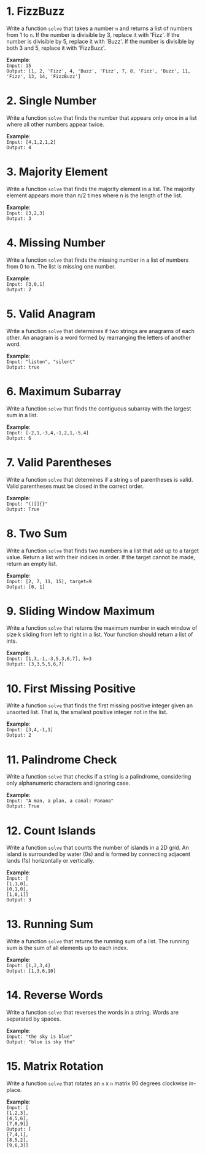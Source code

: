# 1. FizzBuzz
Write a function `solve` that takes a number `n` and returns a list of numbers from 1 to `n`. If the number is divisible by 3, replace it with 'Fizz'. If the number is divisible by 5, replace it with 'Buzz'. If the number is divisible by both 3 and 5, replace it with 'FizzBuzz'.

**Example**:\
`Input: 15`\
`Output: [1, 2, 'Fizz', 4, 'Buzz', 'Fizz', 7, 8, 'Fizz', 'Buzz', 11, 'Fizz', 13, 14, 'FizzBuzz']`
# 2. Single Number
Write a function `solve` that finds the number that appears only once in a list where all other numbers appear twice.

**Example**:\
`Input: [4,1,2,1,2]`\
`Output: 4 `
# 3. Majority Element
Write a function `solve` that finds the majority element in a list. The majority element appears more than n/2 times where n is the length of the list.

**Example**:\
`Input: [3,2,3]`\
`Output: 3 `
# 4. Missing Number
Write a function `solve` that finds the missing number in a list of numbers from 0 to n. The list is missing one number.

**Example**:\
`Input: [3,0,1]`\
`Output: 2 `
# 5. Valid Anagram
Write a function `solve` that determines if two strings are anagrams of each other. An anagram is a word formed by rearranging the letters of another word.

**Example**:\
`Input: "listen", "silent"`\
`Output: true `
# 6. Maximum Subarray
Write a function `solve` that finds the contiguous subarray with the largest sum in a list.

**Example**:\
`Input: [-2,1,-3,4,-1,2,1,-5,4]`\
`Output: 6 `
# 7. Valid Parentheses
Write a function `solve` that determines if a string `s` of parentheses is valid. Valid parentheses must be closed in the correct order.

**Example**:\
`Input: "()[]{}"`\
`Output: True `
# 8. Two Sum
Write a function `solve` that finds two numbers in a list that add up to a target value. Return a list with their indices in order. If the target cannot be made, return an empty list.

**Example**:\
`Input: [2, 7, 11, 15], target=9`\
`Output: [0, 1] `
# 9. Sliding Window Maximum
Write a function `solve` that returns the maximum number in each window of size k sliding from left to right in a list. Your function should return a list of ints.

**Example**:\
`Input: [1,3,-1,-3,5,3,6,7], k=3`\
`Output: [3,3,5,5,6,7] `
# 10. First Missing Positive
Write a function `solve` that finds the first missing positive integer given an unsorted list. That is, the smallest positive integer not in the list.

**Example**:\
`Input: [3,4,-1,1]`\
`Output: 2 `
# 11. Palindrome Check
Write a function `solve` that checks if a string is a palindrome, considering only alphanumeric characters and ignoring case.

**Example**:\
`Input: "A man, a plan, a canal: Panama"`\
`Output: True `
# 12. Count Islands
Write a function `solve` that counts the number of islands in a 2D grid. An island is surrounded by water (0s) and is formed by connecting adjacent lands (1s) horizontally or vertically.

**Example**:\
`Input: [`\
`[1,1,0],`\
`[0,1,0],`\
`[1,0,1]]`\
`Output: 3 `
# 13. Running Sum
Write a function `solve` that returns the running sum of a list. The running sum is the sum of all elements up to each index.

**Example**:\
`Input: [1,2,3,4]`\
`Output: [1,3,6,10] `
# 14. Reverse Words
Write a function `solve` that reverses the words in a string. Words are separated by spaces.

**Example**:\
`Input: "the sky is blue"`\
`Output: "blue is sky the" `
# 15. Matrix Rotation
Write a function `solve` that rotates an `n` x `n` matrix 90 degrees clockwise in-place.

**Example**:\
`Input: [`\
`[1,2,3],`\
`[4,5,6],`\
`[7,8,9]]`\
`Output: [`\
`[7,4,1],`\
`[8,5,2],`\
`[9,6,3]] `